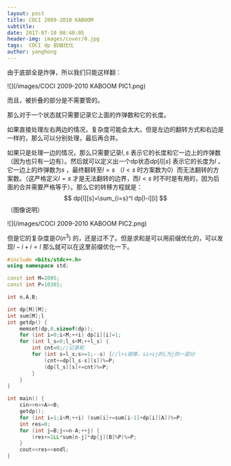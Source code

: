 ```yaml
---
layout: post
title: COCI 2009-2010 KABOOM
subtitle: 
date: 2017-07-10 08:40:05
header-img: images/cover/0.jpg
tags:  COCI dp 前缀优化
author: yanghong
---
```


由于底部全是炸弹，所以我们只能这样翻：

![](/images/COCI 2009-2010 KABOOM PIC1.png)

而且，被折叠的部分是不需要管的。

那么对于一个状态就只需要记录它上面的炸弹数和它的长度。



如果直接处理左右两边的情况，复杂度可能会太大。但是左边的翻转方式和右边是一样的，那么可以分别处理，最后再合并。

如果只是处理一边的情况，那么只需要记录$l,s$ 表示它的长度和它一边上的炸弹数（因为也只有一边有）。然后就可以定义出一个dp状态$dp[l][s]$ 表示它的长度为$l$ ，它一边上的炸弹数为$s$ ，最终翻转至$l=s$ （$l<s$ 时方案数为0）而无法翻转的方案数。（这严格定义$l=s$ 才是无法翻转的边界，而$l<s$ 时不时是有用的，因为后面的合并需要严格等于）。那么它的转移方程就是：
$$
dp[l][s]=\sum_{i=s}^l dp[l-i][i]
$$
（图像说明）

![](/images/COCI 2009-2010 KABOOM PIC2.png)

但是它的复杂度是$O(n^3)$ 的，还是过不了。但是求和是可以用前缀优化的，可以发现$l-i+i=l$ 那么就可以在这里前缀优化一下。

```cpp
#include <bits/stdc++.h>
using namespace std;

const int M=2005;
const int P=10301;

int n,A,B;

int dp[M][M];
int sum[M];l
int getdp() {
	memset(dp,0,sizeof(dp));
	for (int i=0;i<M;++i) dp[i][i]=1;
	for (int l_s=0;l_s<M;++l_s) {
		int cnt=0;//记录和
		for (int s=l_s;s>=1;--s) {//l+s相等，si>sj的i为j的一部分
			(cnt+=dp[l_s-s][s])%=P;
			(dp[l_s][s]+=cnt)%=P;
		}
	}
}

int main() {
	cin>>n>>A>>B;
	getdp();
	for (int i=1;i<M;++i) (sum[i]+=sum[i-1]+dp[i][A])%=P;
	int res=0;
	for (int j=B;j<=n-A;++j) {
		(res+=1LL*sum[n-j]*dp[j][B]%P)%=P;
	}
	cout<<res<<endl;
}
```
